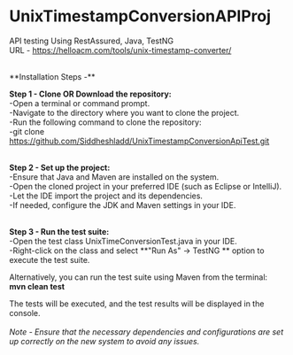 # UnixTimestampConversionAPIProj
API testing Using RestAssured, Java, TestNG
<br>
URL - https://helloacm.com/tools/unix-timestamp-converter/

<br>
**Installation Steps -** 

**Step 1 - Clone OR Download the repository:**
<br>
-Open a terminal or command prompt.<br>
-Navigate to the directory where you want to clone the project.<br>
-Run the following command to clone the repository:<br>
-git clone https://github.com/Siddheshladd/UnixTimestampConversionApiTest.git <br><br>


**Step 2 - Set up the project:**
<br>
-Ensure that Java and Maven are installed on the system.<br>
-Open the cloned project in your preferred IDE (such as Eclipse or IntelliJ).<br>
-Let the IDE import the project and its dependencies.<br>
-If needed, configure the JDK and Maven settings in your IDE.<br><br>

**Step 3 - Run the test suite:**
<br>
-Open the test class UnixTimeConversionTest.java in your IDE.<br>
-Right-click on the class and select **"Run As"  -> TestNG ** option to execute the test suite.<br>


Alternatively, you can run the test suite using Maven from the terminal:<br>
**mvn clean test** <br>


The tests will be executed, and the test results will be displayed in the console.
<br><br>
_Note - Ensure that the necessary dependencies and configurations are set up correctly on the new system to avoid any issues._
